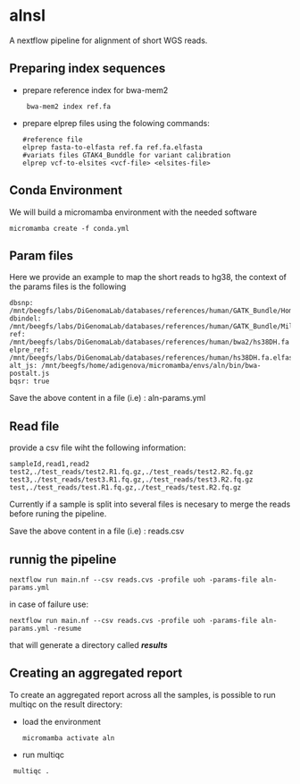# alnsl

A nextflow pipeline for alignment of short WGS reads.

## Preparing index sequences

- prepare reference index for bwa-mem2 
  ```
   bwa-mem2 index ref.fa
  ```

- prepare elprep files using the folowing commands:
  ```
  #reference file
  elprep fasta-to-elfasta ref.fa ref.fa.elfasta
  #variats files GTAK4_Bunddle for variant calibration
  elprep vcf-to-elsites <vcf-file> <elsites-file>
  ``` 

## Conda Environment

We will build a micromamba environment with the needed software

```
micromamba create -f conda.yml 
```

## Param files

Here we provide an example to map the short reads to hg38, the context of the params files is the following


```
dbsnp: /mnt/beegfs/labs/DiGenomaLab/databases/references/human/GATK_Bundle/Homo_sapiens_assembly38.dbsnp138.elsites
dbindel: /mnt/beegfs/labs/DiGenomaLab/databases/references/human/GATK_Bundle/Mills_and_1000G_gold_standard.indels.hg38.elsites
ref: /mnt/beegfs/labs/DiGenomaLab/databases/references/human/bwa2/hs38DH.fa
elpre_ref: /mnt/beegfs/labs/DiGenomaLab/databases/references/human/hs38DH.fa.elfasta
alt_js: /mnt/beegfs/home/adigenova/micromamba/envs/aln/bin/bwa-postalt.js
bqsr: true
```
Save the above content in a file (i.e) : aln-params.yml 

## Read file
provide a csv file wiht the following information:

```
sampleId,read1,read2
test2,./test_reads/test2.R1.fq.gz,./test_reads/test2.R2.fq.gz
test3,./test_reads/test3.R1.fq.gz,./test_reads/test3.R2.fq.gz
test,./test_reads/test.R1.fq.gz,./test_reads/test.R2.fq.gz
```
Currently if a sample is split into several files is necesary to merge the reads before runing the pipeline.


Save the above content in a file (i.e) : reads.csv
## runnig the pipeline

```
nextflow run main.nf --csv reads.cvs -profile uoh -params-file aln-params.yml
```
in case of failure use:

```
nextflow run main.nf --csv reads.cvs -profile uoh -params-file aln-params.yml -resume
```

that will generate a directory called ***results***

## Creating an aggregated report

To create an aggregated report across all the samples, is possible to run multiqc on the result directory:

- load the environment 

  ```
  micromamba activate aln
  ```
- run multiqc

 ```
  multiqc .
 ```

